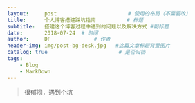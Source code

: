 ```yaml
---
layout:     post   				       # 使用的布局（不需要改）
title:      个人博客搭建踩坑指南          # 标题 
subtitle:   搭建这个博客过程中遇到的问题以及解决方式 #副标题
date:       2018-07-24	# 时间
author:     DF 				# 作者
header-img: img/post-bg-desk.jpg   #这篇文章标题背景图片
catalog: true 						# 是否归档
tags:
    - Blog
    - MarkDown
---
```



> 很郁闷，遇到个坑
